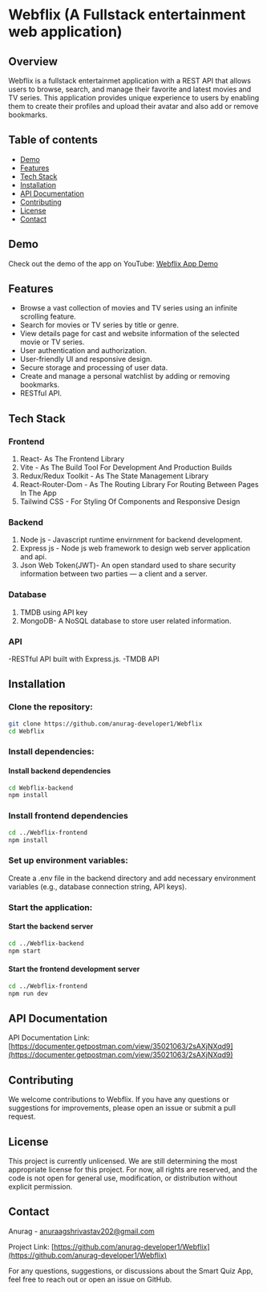 # Webflix (A Fullstack entertainment web application)
## Overview
Webflix is a fullstack entertainmet application with a REST API that allows users to browse, search, and manage their favorite and latest movies and TV series. This application provides unique experience to users by enabling them to create their profiles and upload their avatar and also add or remove bookmarks.
## Table of contents
- [Demo](#demo)
- [Features](#features)
- [Tech Stack](#tech-stack)
- [Installation](#installation)
- [API Documentation](#api-documentation)
- [Contributing](#contributing)
- [License](#license)
- [Contact](#contact)

## Demo
Check out the demo of the app on YouTube: [Webflix App Demo](https://youtu.be/wYcSF2e1Quw?si=jLUfO44nbmQ30Nay)

## Features
- Browse a vast collection of movies and TV series using an infinite scrolling feature.
- Search for movies or TV series by title or genre.
- View details page for cast and website information of the selected movie or TV series.
- User authentication and authorization.
- User-friendly UI and responsive design.
- Secure storage and processing of user data.
- Create and manage a personal watchlist by adding or removing bookmarks.
- RESTful API.

## Tech Stack 

### Frontend
1. React- As The Frontend Library
2. Vite - As The Build Tool For Development And Production Builds
3. Redux/Redux Toolkit - As The State Management Library
4. React-Router-Dom - As The Routing Library For Routing Between Pages In The App
5. Tailwind CSS - For Styling Of Components and Responsive Design

### Backend
1. Node js - Javascript runtime envirnment for backend development.
2. Express js - Node js web framework to design web server application and api.
3. Json Web Token(JWT)- An open standard used to share security information between two parties — a client and a server.

### Database
1. TMDB using API key
2. MongoDB- A NoSQL database to store user related information.

### API
-RESTful API built with Express.js.
-TMDB API

## Installation

### Clone the repository:
```bash
git clone https://github.com/anurag-developer1/Webflix
cd Webflix
```
### Install dependencies:

#### Install backend dependencies
```bash
cd Webflix-backend
npm install 
```
### Install frontend dependencies
```bash
cd ../Webflix-frontend
npm install  
```
### Set up environment variables:
Create a .env file in the backend directory and add necessary environment variables (e.g., database connection string, API keys).
### Start the application:
#### Start the backend server
```bash
cd ../Webflix-backend
npm start  
```
#### Start the frontend development server
```bash
cd ../Webflix-frontend
npm run dev  
```

## API Documentation
API Documentation Link: [https://documenter.getpostman.com/view/35021063/2sAXjNXqd9](https://documenter.getpostman.com/view/35021063/2sAXjNXqd9)


## Contributing
We welcome contributions to Webflix. If you have any questions or suggestions for improvements, please open an issue or submit a pull request.
## License
This project is currently unlicensed. We are still determining the most appropriate license for this project. For now, all rights are reserved, and the code is not open for general use, modification, or distribution without explicit permission.
## Contact
Anurag - anuraagshrivastav202@gmail.com

Project Link: [https://github.com/anurag-developer1/Webflix](https://github.com/anurag-developer1/Webflix)

For any questions, suggestions, or discussions about the Smart Quiz App, feel free to reach out or open an issue on GitHub.
